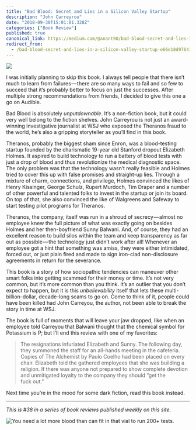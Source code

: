 ```yaml
---
title: "Bad Blood: Secret and Lies in a Silicon Valley Startup"
description: "John Carreyrou"
date: "2018-09-30T15:01:01.328Z"
categories: ["Book Review"]
published: true
canonical_link: https://medium.com/@anant90/bad-blood-secret-and-lies-in-a-silicon-valley-startup-e66e18d97641
redirect_from:
  - /bad-blood-secret-and-lies-in-a-silicon-valley-startup-e66e18d97641
---
```


![](/assets/blog/bad-blood-secret-and-lies-in-a-silicon-valley-startup/asset-1.png)

I was initially planning to skip this book. I always tell people that there isn’t much to learn from failures — there are so many ways to fail and so few to succeed that it’s probably better to focus on just the successes. After multiple strong recommendations from friends, I decided to give this one a go on Audible.

Bad Blood is absolutely _unputdownable_. It’s a non-fiction book, but it could very well belong to the fiction shelves. John Carreyrou is not just an award-winning investigative journalist at WSJ who exposed the Theranos fraud to the world, he’s also a gripping storyteller as you’ll find in this book.

Theranos, probably the biggest sham since Enron, was a blood-testing startup founded by the charismatic 19-year old Stanford dropout Elizabeth Holmes. It aspired to build technology to run a battery of blood tests with just a drop of blood and thus revolutionize the medical diagnostic space. The only problem was that the technology wasn’t really feasible and Holmes tried to cover this up with false promises and straight-up lies. Through a mixture of charm, connections, and privilege, Holmes convinced the likes of Henry Kissinger, George Schulz, Rupert Murdoch, Tim Draper and a number of other powerful and talented folks to invest in the startup or join its board. On top of that, she also convinced the like of Walgreens and Safeway to start testing pilot programs for Theranos.

Theranos, the company, itself was run in a shroud of secrecy — almost no employee knew the full picture of what was exactly going on besides Holmes and her then-boyfriend Sunny Balwani. And, of course, they had an excellent reason to build silos within the team and keep transparency as far out as possible — the technology just didn’t work after all! Whenever an employee got a hint that something was amiss, they were either intimidated, forced out, or just plain fired and made to sign iron-clad non-disclosure agreements in return for the severance.

This book is a story of how sociopathic tendencies can maneuver other smart folks into getting scammed for their money or time. It’s not very common, but it’s more common than you think. It’s an outlier that you don’t expect to happen, but it is this _unbelievability_ itself that lets these multi-billion-dollar, decade-long scams to go on. Come to think of it, people could have been killed had John Carreyou, the author, not been able to break the story in time at WSJ.

The book is full of moments that will leave your jaw dropped, like when an employee told Carreyou that Balwani thought that the chemical symbol for Potassium is P; but I’ll end this review with one of my favorites:

> The resignations infuriated Elizabeth and Sunny. The following day, they summoned the staff for an all-hands meeting in the cafeteria. Copies of The Alchemist by Paulo Coelho had been placed on every chair. Elizabeth told the gathered employees that she was building a religion. If there was anyone not prepared to show complete devotion and unmitigated loyalty to the company they should “get the fuck out.”

Next time you’re in the mood for some dark fiction, read this book instead.

---

_This is #38 in a series of book reviews published weekly on this site._

![You need a lot more blood than can fit in that vial to run 200+ tests.](/assets/blog/bad-blood-secret-and-lies-in-a-silicon-valley-startup/asset-2.jpeg)
